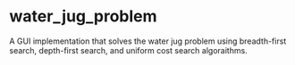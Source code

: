 # water_jug_problem
A GUI implementation that solves the water jug problem using breadth-first search, depth-first search, and uniform cost search algoraithms.
